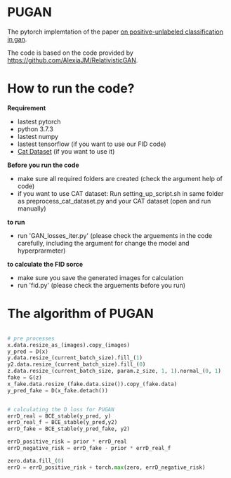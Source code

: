 # PUGAN

The pytorch implemtation of the paper [on positive-unlabeled classification in gan](https://arxiv.org/abs/2002.01136). 

The code is based on the code provided by https://github.com/AlexiaJM/RelativisticGAN.

# How to run the code?

**Requirement**
* lastest pytorch
* python 3.7.3
* lastest numpy
* lastest tensorflow (if you want to use our FID code)
* [Cat Dataset](http://academictorrents.com/details/c501571c29d16d7f41d159d699d0e7fb37092cbd) (if you want to use it)


**Before you run the code**
* make sure all required folders are created (check the argument help of code)
* if you want to use CAT dataset: Run setting_up_script.sh in same folder as preprocess_cat_dataset.py and your CAT dataset (open and run manually)

**to run**
* run 'GAN_losses_iter.py' (please check the arguements in the code carefully, including the argument for change the model and hyperprarmeter)

**to calculate the FID sorce**
* make sure you save the generated images for calculation
* run 'fid.py' (please check the arguements before you run)

# The algorithm of PUGAN

```python

# pre processes
x.data.resize_as_(images).copy_(images)
y_pred = D(x)
y.data.resize_(current_batch_size).fill_(1)
y2.data.resize_(current_batch_size).fill_(0)
z.data.resize_(current_batch_size, param.z_size, 1, 1).normal_(0, 1)
fake = G(z)
x_fake.data.resize_(fake.data.size()).copy_(fake.data)
y_pred_fake = D(x_fake.detach())


# calculating the D loss for PUGAN
errD_real = BCE_stable(y_pred, y)
errD_real_f = BCE_stable(y_pred,y2)
errD_fake = BCE_stable(y_pred_fake, y2)

errD_positive_risk = prior * errD_real
errD_negative_risk = errD_fake - prior * errD_real_f

zero.data.fill_(0)
errD = errD_positive_risk + torch.max(zero, errD_negative_risk)
```
